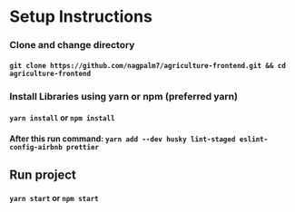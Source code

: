 # Setup Instructions

### Clone and change directory

#### `git clone https://github.com/nagpalm7/agriculture-frontend.git && cd agriculture-frontend`

### Install Libraries using yarn or npm (preferred yarn)

#### `yarn install` or `npm install`

#### After this run command: `yarn add --dev husky lint-staged eslint-config-airbnb prettier`

## Run project

#### `yarn start` or `npm start`

<br/>


